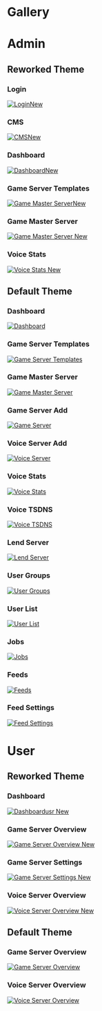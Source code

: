 # Gallery

# Admin


## Reworked Theme

### Login

[![LoginNew](assets/img/gallery/admin/login.png)](assets/img/gallery/admin/login.png)

### CMS

[![CMSNew](assets/img/gallery/admin/cmsnew.png)](assets/img/gallery/admin/cmsnew.png)

### Dashboard

[![DashboardNew](assets/img/gallery/admin/dashboardnew.png)](assets/img/gallery/admin/dashboardnew.png)

### Game Server Templates

[![Game Master ServerNew](assets/img/gallery/admin/Gtemplatenew.png)](assets/img/gallery/admin/Gtemplatenew.png)

### Game Master Server

[![Game Master Server New](assets/img/gallery/admin/masterappsnew.png)](assets/img/gallery/admin/masterappsnew.png)

### Voice Stats

[![Voice Stats New](assets/img/gallery/admin/vstatsnew.png)](assets/img/gallery/admin/vstatsnew.png)


## Default Theme

### Dashboard

[![Dashboard](assets/img/gallery/admin/dashboard.png)](assets/img/gallery/admin/dashboard.png)

### Game Server Templates

[![Game Server Templates](assets/img/gallery/admin/gameservertemplate.png)](assets/img/gallery/admin/gameservertemplate.png)

### Game Master Server

[![Game Master Server](assets/img/gallery/admin/gamemasterserver.png)](assets/img/gallery/admin/gamemasterserver.png)

### Game Server Add

[![Game Server](assets/img/gallery/admin/gameserveradd.png)](assets/img/gallery/admin/gameserveradd.png)

### Voice Server Add

[![Voice Server](assets/img/gallery/admin/voiceadd.png)](assets/img/gallery/admin/voiceadd.png)

### Voice Stats

[![Voice Stats](assets/img/gallery/admin/voicestats.png)](assets/img/gallery/admin/voicestats.png)

### Voice TSDNS

[![Voice TSDNS](assets/img/gallery/admin/voicetsdnsadd.png)](assets/img/gallery/admin/voicetsdnsadd.png)

### Lend Server

[![Lend Server](assets/img/gallery/admin/lendserver.png)](assets/img/gallery/admin/lendserver.png)

### User Groups

[![User Groups](assets/img/gallery/admin/user_groups.png)](assets/img/gallery/admin/user_groups.png)

### User List

[![User List](assets/img/gallery/admin/userlist.png)](assets/img/gallery/admin/userlist.png)

### Jobs

[![Jobs](assets/img/gallery/admin/jobs.png)](assets/img/gallery/admin/jobs.png)

### Feeds

[![Feeds](assets/img/gallery/admin/feeds.png)](assets/img/gallery/admin/feeds.png)

### Feed Settings

[![Feed Settings](assets/img/gallery/admin/feedsettings.png)](assets/img/gallery/admin/feedsettings.png)



# User

## Reworked Theme

### Dashboard

[![Dashboardusr New](assets/img/gallery/user/dashboardusr.png)](assets/img/gallery/user/dashboardusr.png)

### Game Server Overview

[![Game Server Overview New](assets/img/gallery/user/gserverusrlist.png)](assets/img/gallery/user/gserverusrlist.png)

### Game Server Settings

[![Game Server Settings New](assets/img/gallery/user/gserversettings.png)](assets/img/gallery/user/gserversettings.png)

### Voice Server Overview

[![Voice Server Overview New](assets/img/gallery/user/voiceserver.png)](assets/img/gallery/user/voiceserver.png)



## Default Theme

### Game Server Overview

[![Game Server Overview](assets/img/gallery/user/gameuseroverview.png)](assets/img/gallery/user/gameuseroverview.png)

### Voice Server Overview

[![Voice Server Overview](assets/img/gallery/user/voiceuser.png)](assets/img/gallery/user/voiceuser.png)